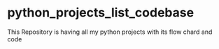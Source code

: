 # python_projects_list_codebase
This Repository is having all my python projects with its flow chard and code
